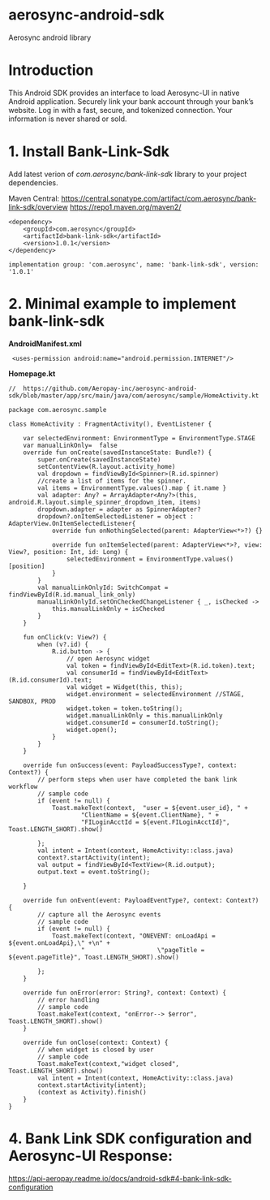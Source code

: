 # aerosync-android-sdk
Aerosync android library

# Introduction
This Android SDK provides an interface to load Aerosync-UI in native Android application. Securely link your bank account through your bank’s website. Log in with a fast, secure, and tokenized connection. Your information is never shared or sold.

# 1. Install Bank-Link-Sdk

Add latest verion of _com.aerosync/bank-link-sdk_ library to your project dependencies.

Maven Central: 
https://central.sonatype.com/artifact/com.aerosync/bank-link-sdk/overview
https://repo1.maven.org/maven2/

```
<dependency>
    <groupId>com.aerosync</groupId>
    <artifactId>bank-link-sdk</artifactId>
    <version>1.0.1</version>
</dependency>
```

```
implementation group: 'com.aerosync', name: 'bank-link-sdk', version: '1.0.1'
```

# 2. Minimal example to implement bank-link-sdk

**AndroidManifest.xml**
```
 <uses-permission android:name="android.permission.INTERNET"/>
```

**Homepage.kt**

```
//  https://github.com/Aeropay-inc/aerosync-android-sdk/blob/master/app/src/main/java/com/aerosync/sample/HomeActivity.kt

package com.aerosync.sample

class HomeActivity : FragmentActivity(), EventListener {

    var selectedEnvironment: EnvironmentType = EnvironmentType.STAGE
    var manualLinkOnly=  false
    override fun onCreate(savedInstanceState: Bundle?) {
        super.onCreate(savedInstanceState)
        setContentView(R.layout.activity_home)
        val dropdown = findViewById<Spinner>(R.id.spinner)
        //create a list of items for the spinner.
        val items = EnvironmentType.values().map { it.name }
        val adapter: Any? = ArrayAdapter<Any?>(this, android.R.layout.simple_spinner_dropdown_item, items)
        dropdown.adapter = adapter as SpinnerAdapter?
        dropdown?.onItemSelectedListener = object : AdapterView.OnItemSelectedListener{
            override fun onNothingSelected(parent: AdapterView<*>?) {}

            override fun onItemSelected(parent: AdapterView<*>?, view: View?, position: Int, id: Long) {
                selectedEnvironment = EnvironmentType.values()[position]
            }
        }
        val manualLinkOnlyId: SwitchCompat = findViewById(R.id.manual_link_only)
        manualLinkOnlyId.setOnCheckedChangeListener { _, isChecked ->
            this.manualLinkOnly = isChecked
        }
    }

    fun onClick(v: View?) {
        when (v?.id) {
            R.id.button -> {
                // open Aerosync widget
                val token = findViewById<EditText>(R.id.token).text;
                val consumerId = findViewById<EditText>(R.id.consumerId).text;
                val widget = Widget(this, this);
                widget.environment = selectedEnvironment //STAGE, SANDBOX, PROD
                widget.token = token.toString();
                widget.manualLinkOnly = this.manualLinkOnly
                widget.consumerId = consumerId.toString();
                widget.open();
            }
        }
    }

    override fun onSuccess(event: PayloadSuccessType?, context: Context?) {
        // perform steps when user have completed the bank link workflow
        // sample code
        if (event != null) {
            Toast.makeText(context,  "user = ${event.user_id}, " +
                    "ClientName = ${event.ClientName}, " +
                    "FILoginAcctId = ${event.FILoginAcctId}", Toast.LENGTH_SHORT).show()

        };
        val intent = Intent(context, HomeActivity::class.java)
        context?.startActivity(intent);
        val output = findViewById<TextView>(R.id.output);
        output.text = event.toString();

    }

    override fun onEvent(event: PayloadEventType?, context: Context?) {
        // capture all the Aerosync events
        // sample code
        if (event != null) {
            Toast.makeText(context, "ONEVENT: onLoadApi = ${event.onLoadApi},\" +\n" +
                    "                    \"pageTitle = ${event.pageTitle}", Toast.LENGTH_SHORT).show()

        };
    }

    override fun onError(error: String?, context: Context) {
        // error handling
        // sample code
        Toast.makeText(context, "onError--> $error", Toast.LENGTH_SHORT).show()
    }

    override fun onClose(context: Context) {
        // when widget is closed by user
        // sample code
        Toast.makeText(context,"widget closed", Toast.LENGTH_SHORT).show()
        val intent = Intent(context, HomeActivity::class.java)
        context.startActivity(intent);
        (context as Activity).finish()
    }
}

```

# 4. Bank Link SDK configuration and Aerosync-UI Response:

https://api-aeropay.readme.io/docs/android-sdk#4-bank-link-sdk-configuration




